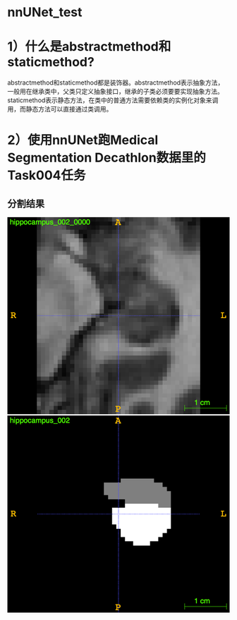 # nnUNet_test

# 1）什么是abstractmethod和staticmethod? 

abstractmethod和staticmethod都是装饰器。abstractmethod表示抽象方法，一般用在继承类中，父类只定义抽象接口，继承的子类必须要要实现抽象方法。staticmethod表示静态方法，在类中的普通方法需要依赖类的实例化对象来调用，而静态方法可以直接通过类调用。


# 2）使用nnUNet跑Medical Segmentation Decathlon数据里的Task004任务

## 分割结果
![002_image](https://github.com/chuxiang93/nnUNet_test/blob/main/src/002_image.png)
![002_label](https://github.com/chuxiang93/nnUNet_test/blob/main/src/002_label.png)

